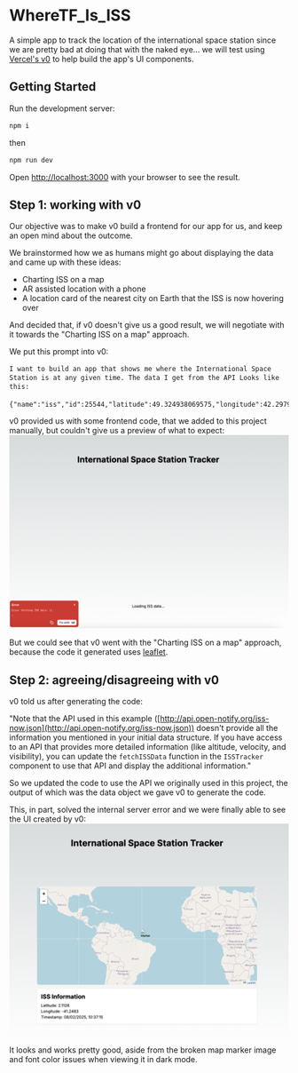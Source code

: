 # WhereTF_Is_ISS
A simple app to track the location of the international space station since we are pretty bad at doing that with the naked eye... we will test using [Vercel's v0](https://v0.dev/) to help build the app's UI components.

## Getting Started

Run the development server:

```bash
npm i
```
then

```bash
npm run dev
```

Open [http://localhost:3000](http://localhost:3000) with your browser to see the result.

## Step 1: working with v0
Our objective was to make v0 build a frontend for our app for us, and keep an open mind about the outcome.

We brainstormed how we as humans might go about displaying the data and came up with these ideas:
  - Charting ISS on a map
  - AR assisted location with a phone
  - A location card of the nearest city on Earth that the ISS is now hovering over

And decided that, if v0 doesn't give us a good result, we will negotiate with it towards the "Charting ISS on a map" approach.

We put this prompt into v0:
```
I want to build an app that shows me where the International Space Station is at any given time. The data I get from the API Looks like this:

{"name":"iss","id":25544,"latitude":49.324938069575,"longitude":42.297945225015,"altitude":424.45270385567,"velocity":27582.321250976,"visibility":"daylight","footprint":4530.0477985004,"timestamp":1738999379,"daynum":2460714.8076273,"solar_lat":-14.882332574028,"solar_lon":72.791671453219,"units":"kilometers"}
```
v0 provided us with some frontend code, that we added to this project manually, but couldn't give us a preview of what to expect:
![v0 preview not working because of a server error in the code it generated](./public/images/whomp.png)

But we could see that v0 went with the "Charting ISS on a map" approach, because the code it generated uses [leaflet](https://github.com/Leaflet/Leaflet).

## Step 2: agreeing/disagreeing with v0

v0 told us after generating the code:

"Note that the API used in this example ([http://api.open-notify.org/iss-now.json](http://api.open-notify.org/iss-now.json)) doesn't provide all the information you mentioned in your initial data structure. If you have access to an API that provides more detailed information (like altitude, velocity, and visibility), you can update the `fetchISSData` function in the `ISSTracker` component to use that API and display the additional information."

So we updated the code to use the API we originally used in this project, the output of which was the data object we gave v0 to generate the code.

This, in part, solved the internal server error and we were finally able to see the UI created by v0:
![v0's UI before our updates](./public/images/v0-ui.png)

It looks and works pretty good, aside from the broken map marker image and font color issues when viewing it in dark mode.